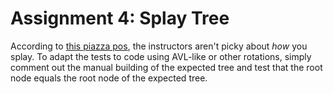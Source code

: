 # Assignment 4: Splay Tree

According to [this piazza
pos](https://piazza.com/class/ixgyq2l7r9s8x?cid=175), the instructors aren't
picky about *how* you splay. To adapt the tests to code using AVL-like or
other rotations, simply comment out the manual building of the expected tree
and test that the root node equals the root node of the expected tree.
